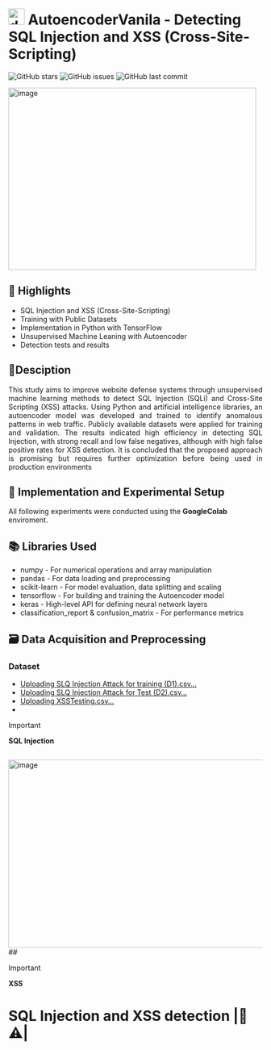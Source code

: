 # <img width="32" height="32" alt="deep-learning2" src="https://github.com/user-attachments/assets/5ff88a35-02ab-4b23-95a2-250b66bb75f0" /> AutoencoderVanila - Detecting SQL Injection and XSS (Cross-Site-Scripting)
![GitHub stars](https://img.shields.io/github/stars/mackcoder/ML-models-AutoencoderVanila-in-Python.-?style=for-the-badge)
![GitHub issues](https://img.shields.io/github/issues/mackcoder/ML-models-AutoencoderVanila-in-Python.-?style=for-the-badge)
![GitHub last commit](https://img.shields.io/github/last-commit/mackcoder/ML-models-AutoencoderVanila-in-Python.-?style=for-the-badge)


<img width="491" height="361" alt="image" src="https://github.com/user-attachments/assets/c78d250d-0e9c-4aa0-ab4c-e79a2c1423b3" />

## 🌟 Highlights
  - SQL Injection and XSS (Cross-Site-Scripting)
  - Training with Public Datasets 
  - Implementation in Python with TensorFlow
  - Unsupervised Machine Leaning with Autoencoder
  - Detection tests and results
  
## 📝Desciption
<div align="justify">
  This study aims to improve website defense systems through unsupervised machine
learning methods to detect SQL Injection (SQLi) and Cross-Site Scripting (XSS) attacks.
Using Python and artificial intelligence libraries, an autoencoder model was developed and
trained to identify anomalous patterns in web traffic. Publicly available datasets were applied
for training and validation. The results indicated high efficiency in detecting SQL Injection,
with strong recall and low false negatives, although with high false positive rates for XSS
detection. It is concluded that the proposed approach is promising but requires further
optimization before being used in production environments
</div>

## 🔎 Implementation and Experimental Setup
  All following experiments were conducted using the **GoogleColab** enviroment.

  ## 📚 Libraries Used
  - numpy - For numerical operations and array manipulation
  - pandas - For data loading and preprocessing
  - scikit-learn - For model evaluation, data splitting and scaling
  - tensorflow - For building and training the Autoencoder model
  - keras - High-level API for defining neural network layers
  - classification_report & confusion_matrix - For performance metrics
    
  ## 🗃️ Data Acquisition and Preprocessing
  ### Dataset
  - [Uploading SLQ Injection Attack for training (D1).csv…]()
  - [Uploading SLQ Injection Attack for Test (D2).csv…]()
  - [Uploading XSSTesting.csv…]()
  -
  
  > [!IMPORTANT]
  > **SQL Injection**
  ##
  <img width="756" height="373" alt="image" src="https://github.com/user-attachments/assets/bcb3dfba-7874-4e30-a29a-a6c84d115dde" />
  ##
  
  > [!IMPORTANT]
  > **XSS**
  
  ##
  







# SQL Injection and XSS detection |👾⚠️|








